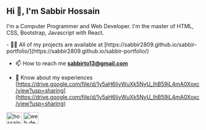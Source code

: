 <h2>Hi 👋, I'm Sabbir Hossain</h2>
<p>I'm a Computer Programmer and Web Developer. I'm the master of HTML, CSS, Bootstrap, Javascript with React.</p>
- 👨‍💻 All of my projects are available at [https://sabbir2809.github.io/sabbir-portfolio/](https://sabbir2809.github.io/sabbir-portfolio/)

- 📫 How to reach me **sabbirto13@gmail.com**

- 📄 Know about my experiences [https://drive.google.com/file/d/1y5aH6IiyWuXk5NyU_IhB59jL4mA0Xoxc/view?usp=sharing](https://drive.google.com/file/d/1y5aH6IiyWuXk5NyU_IhB59jL4mA0Xoxc/view?usp=sharing)

<a href="https://linkedin.com/in/hossain-sabbir" target="blank"><img align="center" src="https://raw.githubusercontent.com/rahuldkjain/github-profile-readme-generator/neutral-icons/src/images/icons/Social/linked-in-alt.svg" alt="hossain-sabbir" height="30" width="40" /></a>
<a href="https://fb.com/web.dev.sabbir" target="blank"><img align="center" src="https://raw.githubusercontent.com/rahuldkjain/github-profile-readme-generator/neutral-icons/src/images/icons/Social/facebook.svg" alt="web.dev.sabbir" height="30" width="40" /></a>
